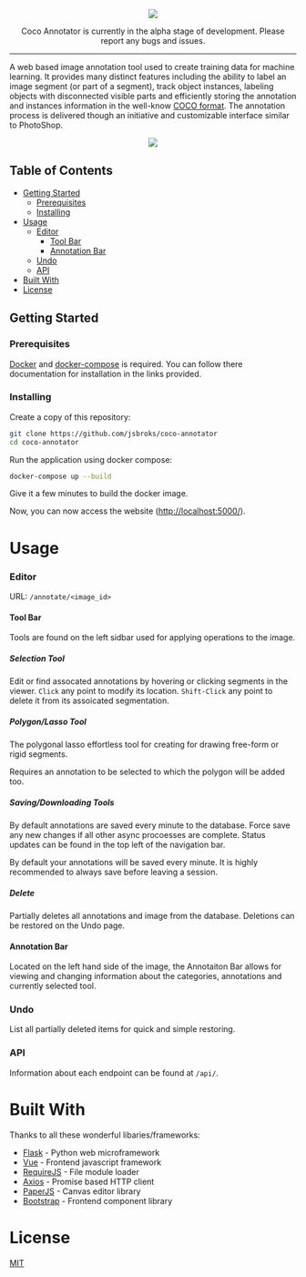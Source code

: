 <p align="center"><img src="https://i.imgur.com/AA7IdbQ.png"></p>
<p align="center">
  Coco Annotator is currently in the alpha stage of development. Please report any bugs and issues.
</p>

---

A web based image annotation tool used to create training data for machine learning. It provides many distinct features
including the ability to label an image segment (or part of a segment), track object instances, labeling objects with
disconnected visible parts and efficiently storing the annotation and instances information in the well-know [COCO
format](http://cocodataset.org/#format-data). The annotation process is delivered though an initiative and customizable interface similar to PhotoShop.

<p align="center"><img src="https://i.imgur.com/m4RmjCp.gif"></p>


## Table of Contents

- [Getting Started](https://github.com/jsbroks/coco-annotator#getting-started)
  - [Prerequisites](https://github.com/jsbroks/coco-annotator#prerequisites)
  - [Installing](https://github.com/jsbroks/coco-annotator#installing)
- [Usage](https://github.com/jsbroks/coco-annotator#usage)
  - [Editor](https://github.com/jsbroks/coco-annotator#editor)
    - [Tool Bar](https://github.com/jsbroks/coco-annotator#tool-bar)
    - [Annotation Bar](https://github.com/jsbroks/coco-annotator#annotation-bar)
  - [Undo](https://github.com/jsbroks/coco-annotator#undo)
  - [API](https://github.com/jsbroks/coco-annotator#api)
- [Built With](https://github.com/jsbroks/coco-annotator#built-with)
- [License](https://github.com/jsbroks/coco-annotator#getting-started)

## Getting Started

### Prerequisites

[Docker](https://docs.docker.com/install/) and [docker-compose](https://docs.docker.com/compose/install/)
is required. You can follow there documentation for installation in the links provided.

### Installing

Create a copy of this repository:
```bash
git clone https://github.com/jsbroks/coco-annotator
cd coco-annotator
```

Run the application using docker compose:
```bash
docker-compose up --build
```

Give it a few minutes to build the docker image.

Now, you can now access the website (<http://localhost:5000/>).

# Usage

### Editor

URL: `/annotate/<image_id>`

#### Tool Bar

Tools are found on the left sidbar used for applying operations to the image.

##### Selection Tool

Edit or find assocated annotations by hovering or clicking segments in the viewer. `Click` any point to modify its location. `Shift-Click` any point to delete it from its assoicated segmentation.

##### Polygon/Lasso Tool

The polygonal lasso effortless tool for creating for drawing free-form or rigid segments.

Requires an annotation to be selected to which the polygon will be added too.

##### Saving/Downloading Tools

By default annotations are saved every minute to the database. Force save any new changes if all other async procoesses are complete. Status updates can be found in the top left of the navigation bar.

By default your annotations will be saved every minute. It is highly recommended to always save before leaving a session. 

##### Delete

Partially deletes all annotations and image from the database. Deletions can be restored on the Undo page.

#### Annotation Bar

Located on the left hand side of the image, the Annotaiton Bar allows for viewing and changing information about the categories, annotations and currently selected tool.

### Undo

List all partially deleted items for quick and simple restoring.

### API

Information about each endpoint can be found at `/api/`.

# Built With

Thanks to all these wonderful libaries/frameworks:
 - [Flask](http://flask.pocoo.org/) - Python web microframework
 - [Vue](https://vuejs.org/) - Frontend javascript framework
 - [RequireJS](https://requirejs.org/) - File module loader
 - [Axios](https://github.com/axios/axios) - Promise based HTTP client
 - [PaperJS](http://paperjs.org/) - Canvas editor library
 - [Bootstrap](https://getbootstrap.com/) - Frontend component library

# License
[MIT](https://tldrlegal.com/license/mit-license)
